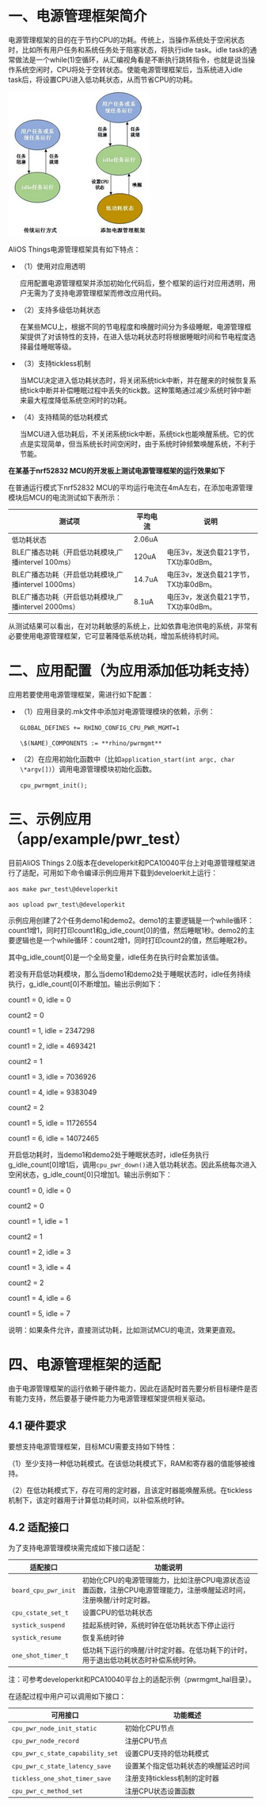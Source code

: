# 一、电源管理框架简介
电源管理框架的目的在于节约CPU的功耗。传统上，当操作系统处于空闲状态时，比如所有用户任务和系统任务处于阻塞状态，将执行idle task。idle
task的通常做法是一个while(1)空循环，从汇编视角看是不断执行跳转指令，也就是说当操作系统空闲时，CPU将处于空转状态。使能电源管理框架后，当系统进入idle
task后，将设置CPU进入低功耗状态，从而节省CPU的功耗。

![](https://github.com/liano1987/picture/blob/master/pwrmgmt.png)

AliOS Things电源管理框架具有如下特点：

* （1）使用对应用透明

    应用配置电源管理框架并添加初始化代码后，整个框架的运行对应用透明，用户无需为了支持电源管理框架而修改应用代码。

* （2）支持多级低功耗状态

    在某些MCU上，根据不同的节电程度和唤醒时间分为多级睡眠，电源管理框架提供了对该特性的支持，在进入低功耗状态时将根据睡眠时间和节电程度选择最佳睡眠等级。

* （3）支持tickless机制

    当MCU决定进入低功耗状态时，将关闭系统tick中断，并在醒来的时候恢复系统tick中断并补偿睡眠过程中丢失的tick数。这种策略通过减少系统时钟中断来最大程度降低系统空闲时的功耗。

* （4）支持精简的低功耗模式

    当MCU进入低功耗后，不关闭系统tick中断，系统tick也能唤醒系统。它的优点是实现简单，但当系统长时间空闲时，由于系统时钟频繁唤醒系统，不利于节能。

**在某基于nrf52832 MCU的开发板上测试电源管理框架的运行效果如下**

在普通运行模式下nrf52832
MCU的平均运行电流在4mA左右，在添加电源管理模块后MCU的电流测试如下表所示：

| **测试项**                                          | **平均电流** | **说明**                             |
|-----------------------------------------------------|--------------|--------------------------------------|
| 低功耗状态                                          | 2.06uA       |                                      |
| BLE广播态功耗（开启低功耗模块,广播intervel 100ms）  | 120uA        | 电压3v，发送负载21字节，TX功率0dBm。 |
| BLE广播态功耗（开启低功耗模块,广播intervel 1000ms） | 14.7uA       | 电压3v，发送负载21字节，TX功率0dBm。 |
| BLE广播态功耗（开启低功耗模块,广播intervel 2000ms） | 8.1uA        | 电压3v，发送负载21字节，TX功率0dBm。 |

从测试结果可以看出，在对功耗敏感的系统上，比如依靠电池供电的系统，非常有必要使用电源管理框架，它可显著降低系统功耗，增加系统待机时间。

# 二、应用配置（为应用添加低功耗支持）
应用若要使用电源管理框架，需进行如下配置：

* （1）应用目录的.mk文件中添加对电源管理模块的依赖，示例：

    `GLOBAL_DEFINES += RHINO_CONFIG_CPU_PWR_MGMT=1`

    `\$(NAME)_COMPONENTS := **rhino/pwrmgmt**`

* （2）在应用初始化函数中（比如`application_start(int argc, char
\*argv[])`）调用电源管理模块初始化函数。

    `cpu_pwrmgmt_init();`

# 三、示例应用（app/example/pwr_test）
目前AliOS Things
2.0版本在developerkit和PCA10040平台上对电源管理框架进行了适配，可用如下命令编译示例应用并下载到develoerkit上运行：

`aos make pwr_test\@developerkit`

`aos upload pwr_test\@developerkit`

示例应用创建了2个任务demo1和demo2。demo1的主要逻辑是一个while循环：count1增1，同时打印count1和g_idle_count[0]的值，然后睡眠1秒。demo2的主要逻辑也是一个while循环：count2增1，同时打印count2的值，然后睡眠2秒。

其中g_idle_count[0]是一个全局变量，idle任务在执行时会累加该值。

若没有开启低功耗模块，那么当demo1和demo2处于睡眠状态时，idle任务持续执行，g_idle_count[0]不断增加。输出示例如下：

count1 = 0, idle = 0

count2 = 0

count1 = 1, idle = 2347298

count1 = 2, idle = 4693421

count2 = 1

count1 = 3, idle = 7036926

count1 = 4, idle = 9383049

count2 = 2

count1 = 5, idle = 11726554

count1 = 6, idle = 14072465

开启低功耗时，当demo1和demo2处于睡眠状态时，idle任务执行g_idle_count[0]增1后，调用`cpu_pwr_down()`进入低功耗状态。因此系统每次进入空闲状态，g_idle_count[0]只增加1。输出示例如下：

count1 = 0, idle = 0

count2 = 0

count1 = 1, idle = 1

count2 = 1

count1 = 2, idle = 3

count1 = 3, idle = 4

count2 = 2

count1 = 4, idle = 6

count1 = 5, idle = 7

说明：如果条件允许，直接测试功耗，比如测试MCU的电流，效果更直观。

# 四、电源管理框架的适配
由于电源管理框架的运行依赖于硬件能力，因此在适配时首先要分析目标硬件是否有能力支持，然后要基于硬件能力为电源管理框架提供相关驱动。

## 4.1 硬件要求
要想支持电源管理框架，目标MCU需要支持如下特性：

（1）至少支持一种低功耗模式。在该低功耗模式下，RAM和寄存器的值能够被维持。

（2）在低功耗模式下，存在可用的定时器，且该定时器能唤醒系统。在tickless机制下，该定时器用于计算低功耗时间，以补偿系统时钟。

## 4.2 适配接口
为了支持电源管理模块需完成如下接口适配：

| **适配接口**       | **功能说明**                                                                                                       |
|--------------------|--------------------------------------------------------------------------------------------------------------------|
| `board_cpu_pwr_init` | 初始化CPU的电源管理能力，比如注册CPU电源状态设置函数，注册CPU电源管理能力，注册唤醒延迟时间，注册唤醒/计时定时器。 |
| `cpu_cstate_set_t`   | 设置CPU的低功耗状态                                                                                                |
| `systick_suspend`    | 挂起系统时钟，系统时钟在低功耗状态下停止运行                                                                       |
| `systick_resume`     | 恢复系统时钟                                                                                                       |
| `one_shot_timer_t`   | 低功耗下运行的唤醒/计时定时器。在低功耗下的计时，用于退出低功耗状态时补偿系统时钟。                                |

注：可参考developerkit和PCA10040平台上的适配示例（pwrmgmt_hal目录）。

在适配过程中用户可以调用如下接口：

| **可用接口**                   | **功能概述**                         |
|--------------------------------|--------------------------------------|
| `cpu_pwr_node_init_static`       | 初始化CPU节点                        |
| `cpu_pwr_node_record`            | 注册CPU节点                          |
| `cpu_pwr_c_state_capability_set` | 设置CPU支持的低功耗模式              |
| `cpu_pwr_c_state_latency_save`   | 设置某个指定低功耗状态的唤醒延迟时间 |
| `tickless_one_shot_timer_save`   | 注册支持tickless机制的定时器         |
| `cpu_pwr_c_method_set`           | 注册CPU状态设置函数                  |
